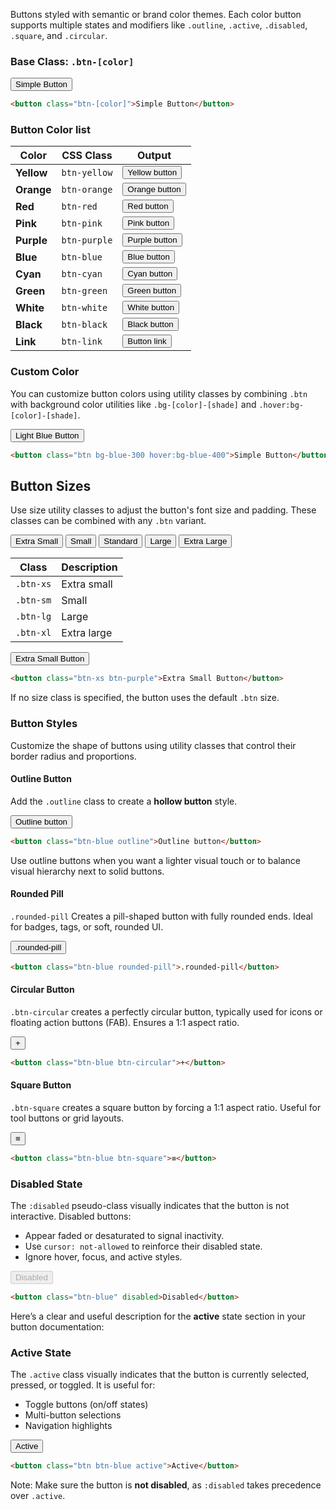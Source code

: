 Buttons styled with semantic or brand color themes. Each color button supports multiple states and modifiers like `.outline`, `.active`, `.disabled`, `.square`, and `.circular`.


### Base Class: `.btn-[color]`

<button class="btn-blue mt-5">Simple Button</button>

```html
<button class="btn-[color]">Simple Button</button>
```

### Button Color list 

| Color | CSS Class | Output |
| --- | --- | --- |
| **Yellow**  | `btn-yellow` | <button class="px-3 w-100 btn-yellow">Yellow button</button> |
| **Orange**  | `btn-orange` | <button class="px-3 w-100 btn-orange">Orange button</button> |
| **Red**     | `btn-red`    | <button class="px-3 w-100 btn-red">Red button</button> |
| **Pink**    | `btn-pink`   | <button class="px-3 w-100 btn-pink">Pink button</button> |
| **Purple**  | `btn-purple` | <button class="px-3 w-100 btn-purple">Purple button</button> |
| **Blue**    | `btn-blue`   | <button class="px-3 w-100 btn-blue">Blue button</button> |
| **Cyan**    | `btn-cyan`   | <button class="px-3 w-100 btn-cyan">Cyan button</button> |
| **Green**   | `btn-green`  | <button class="px-3 w-100 btn-green">Green button</button> |
| **White**   | `btn-white`  | <button class="px-3 w-100 btn-white">White button</button> |
| **Black**   | `btn-black`  | <button class="px-3 w-100 btn-black">Black button</button> |
| **Link**    | `btn-link `  | <button class="px-3 w-100 btn-link">Button link</button> |


### Custom Color

You can customize button colors using utility classes by combining `.btn` with background color utilities like `.bg-[color]-[shade]` and `.hover:bg-[color]-[shade]`.

<button class="btn bg-blue-300 hover:bg-blue-400 mt-4 text-black">Light Blue Button</button>

```html
<button class="btn bg-blue-300 hover:bg-blue-400">Simple Button</button>
```


## Button Sizes

Use size utility classes to adjust the button's font size and padding. These classes can be combined with any `.btn` variant.

<div class="h-flex-start gap-3 mt-4">
<button class="btn-xs h-fit btn-purple">Extra Small</button>
<button class="btn-sm btn-purple">Small</button>
<button class="btn-purple">Standard</button>
<button class="btn-lg btn-purple">Large</button>
<button class="btn-xl btn-purple">Extra Large</button>
</div>

| Class     | Description |
| --------- | ---------- |
| `.btn-xs` | Extra small  |
| `.btn-sm` | Small |
| `.btn-lg` | Large |
| `.btn-xl` | Extra large  |


<button class="btn-xs btn-purple mt-4">Extra Small Button</button>

```html
<button class="btn-xs btn-purple">Extra Small Button</button>
```

If no size class is specified, the button uses the default `.btn` size.



### Button Styles


Customize the shape of buttons using utility classes that control their border radius and proportions.


#### Outline Button

Add the `.outline` class to create a **hollow button** style. 

<button class="px-3 w-fit btn-blue outline mt-4">Outline button</button>

```html
<button class="btn-blue outline">Outline button</button>
```

Use outline buttons when you want a lighter visual touch or to balance visual hierarchy next to solid buttons.

#### Rounded Pill

`.rounded-pill` Creates a pill-shaped button with fully rounded ends. Ideal for badges, tags, or soft, rounded UI.

<button class="btn-blue rounded-pill mt-4">.rounded-pill</button>

```html
<button class="btn-blue rounded-pill">.rounded-pill</button>
```

#### Circular Button

`.btn-circular` creates a perfectly circular button, typically used for icons or floating action buttons (FAB). Ensures a 1:1 aspect ratio.

<button class="btn-blue btn-circular mt-4">+</button>

```html
<button class="btn-blue btn-circular">+</button>
```

#### Square Button

`.btn-square` creates a square button by forcing a 1:1 aspect ratio. Useful for tool buttons or grid layouts.

<button class="btn-blue btn-square fs-4xl">≡</button>

```html
<button class="btn-blue btn-square">≡</button>
```

### Disabled State

The `:disabled` pseudo-class visually indicates that the button is not interactive. Disabled buttons:

* Appear faded or desaturated to signal inactivity.
* Use `cursor: not-allowed` to reinforce their disabled state.
* Ignore hover, focus, and active styles.


<button class="btn-blue" disabled>Disabled</button>

```html
<button class="btn-blue" disabled>Disabled</button>
```


Here’s a clear and useful description for the **active** state section in your button documentation:



### Active State

The `.active` class visually indicates that the button is currently selected, pressed, or toggled. It is useful for:

* Toggle buttons (on/off states)
* Multi-button selections
* Navigation highlights

<button class="btn btn-blue active mt-4">Active</button>

```html
<button class="btn btn-blue active">Active</button>
```

Note: Make sure the button is **not disabled**, as `:disabled` takes precedence over `.active`.



